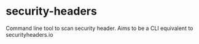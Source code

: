 # security-headers
Command line tool to scan security header. Aims to be a CLI equivalent to securityheaders.io
